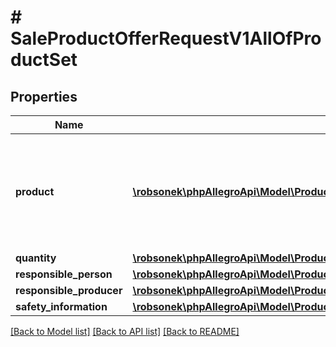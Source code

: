 # # SaleProductOfferRequestV1AllOfProductSet

## Properties

Name | Type | Description | Notes
------------ | ------------- | ------------- | -------------
**product** | [**\robsonek\phpAllegroApi\Model\ProductOffer**](ProductOffer.md) | You should enter the product identifier (UUID or EAN) or a complete product definition. | [optional]
**quantity** | [**\robsonek\phpAllegroApi\Model\ProductSetElementQuantityQuantity**](ProductSetElementQuantityQuantity.md) |  | [optional]
**responsible_person** | [**\robsonek\phpAllegroApi\Model\ProductSetElementResponsiblePersonRequestResponsiblePerson**](ProductSetElementResponsiblePersonRequestResponsiblePerson.md) |  | [optional]
**responsible_producer** | [**\robsonek\phpAllegroApi\Model\ProductSetElementResponsibleProducerRequest**](ProductSetElementResponsibleProducerRequest.md) |  | [optional]
**safety_information** | [**\robsonek\phpAllegroApi\Model\ProductSetElementSafetyInformation**](ProductSetElementSafetyInformation.md) |  | [optional]

[[Back to Model list]](../../README.md#models) [[Back to API list]](../../README.md#endpoints) [[Back to README]](../../README.md)

